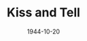 ---
title: Kiss and Tell
date: 1944-10-20
closing_date: 1944-10-27
layout: productions
featured_image:
image_caption:
image_credit:
playbill:
category:
Theatre: Theatre Jacksonville
Venue: Little Theatre
cast:
- Bill Franklin: Mark Bartlett
- Corliss Archer: Boots Royall
- Dexter Franklin: Edward Glenn
- Dorothy Pringle: Eusebia Logue
- Harry Archer: Arthur Gutman
- Janet Archer: Molly Carewe
- Louise: Rose Marie Schosser
- Lt. Lenny Archer: Brad Crandall, Jr.
- Mary Franklin: Louise Tennant, Sr.
- Mildred Pringle: Patricia Sheldon
- Moronica: Pud
- Mr. Willard: Harold R. Johnson
- Private Earhart: Robert Dreher
- Raymond Pringle: Perry Odom
- Robert Pringle: Lloyd T. Boortz
- Uncle George: William Schosser
crew:
- Box Office:
  - A.V. Lopez
  - Raymond C. Winstead
  - Brilla Snead
  - Elizabeth Hulett
- Crew:
  - Ann Knight
  - Elmo Lehman
  - Ensign Bruce Nyland
  - Irma Jean Manning
  - John Diamond
  - Louise Tennent
  - Molly Austin
  - Mr. T.H. Tennent
- Crew Manager: Don Sheldon
- Director: Marcella Cisney
- Make-up: Irma Stockwell
- Music: Irma Jean Manning
- Posters: Patty Poock
- Program Advertising: William Schosser
- Properties:
  - Lois Davidson
  - Soula Smith
- Stage Manager: Eusebia Logue
- Staging Chairman: George Henning
- Technical Director: Henry Kurth
- Wardrobe:
  - Dorothy Duggan
  - Louise Tennant
orchestra:
external_links:
---